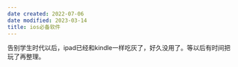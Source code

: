 ```yaml
---
date created: 2022-07-06
date modified: 2023-03-14
title: ios必备软件
---
```


告别学生时代以后，ipad已经和kindle一样吃灰了，好久没用了。等以后有时间把玩了再整理。
